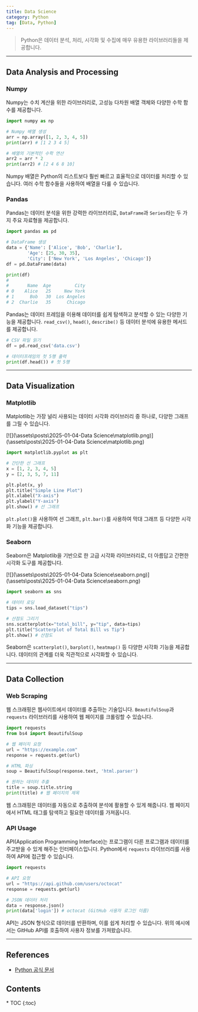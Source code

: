 ```yaml
---
title: Data Science
category: Python
tag: [Data, Python]
---
```


> Python은 데이터 분석, 처리, 시각화 및 수집에 매우 유용한 라이브러리들을 제공합니다.

---

## Data Analysis and Processing

### Numpy
Numpy는 수치 계산을 위한 라이브러리로, 고성능 다차원 배열 객체와 다양한 수학 함수를 제공합니다.

```python
import numpy as np

# Numpy 배열 생성
arr = np.array([1, 2, 3, 4, 5])
print(arr) # [1 2 3 4 5]

# 배열의 기본적인 수학 연산
arr2 = arr * 2
print(arr2) # [2 4 6 8 10]
```
Numpy 배열은 Python의 리스트보다 훨씬 빠르고 효율적으로 데이터를 처리할 수 있습니다. 여러 수학 함수들을 사용하여 배열을 다룰 수 있습니다.

### Pandas
Pandas는 데이터 분석을 위한 강력한 라이브러리로, `DataFrame`과 `Series`라는 두 가지 주요 자료형을 제공합니다.

```python
import pandas as pd

# DataFrame 생성
data = {'Name': ['Alice', 'Bob', 'Charlie'],
        'Age': [25, 30, 35],
        'City': ['New York', 'Los Angeles', 'Chicago']}
df = pd.DataFrame(data)

print(df)
#
#       Name  Age         City
# 0    Alice   25     New York
# 1      Bob   30  Los Angeles
# 2  Charlie   35      Chicago
```
Pandas는 데이터 프레임을 이용해 데이터를 쉽게 탐색하고 분석할 수 있는 다양한 기능을 제공합니다. `read_csv()`, `head()`, `describe()` 등 데이터 분석에 유용한 메서드를 제공합니다.

```python
# CSV 파일 읽기
df = pd.read_csv('data.csv')

# 데이터프레임의 첫 5행 출력
print(df.head()) # 첫 5행
```

---

## Data Visualization

### Matplotlib
Matplotlib는 가장 널리 사용되는 데이터 시각화 라이브러리 중 하나로, 다양한 그래프를 그릴 수 있습니다.

[![](\assets\posts\2025-01-04-Data Science\matplotlib.png)](\assets\posts\2025-01-04-Data Science\matplotlib.png)
```python
import matplotlib.pyplot as plt

# 간단한 선 그래프
x = [1, 2, 3, 4, 5]
y = [2, 3, 5, 7, 11]

plt.plot(x, y)
plt.title("Simple Line Plot")
plt.xlabel("X-axis")
plt.ylabel("Y-axis")
plt.show() # 선 그래프
```
`plt.plot()`을 사용하여 선 그래프, `plt.bar()`를 사용하여 막대 그래프 등 다양한 시각화 기능을 제공합니다.

### Seaborn
Seaborn은 Matplotlib을 기반으로 한 고급 시각화 라이브러리로, 더 아름답고 간편한 시각화 도구를 제공합니다.

[![](\assets\posts\2025-01-04-Data Science\seaborn.png)](\assets\posts\2025-01-04-Data Science\seaborn.png)
```python
import seaborn as sns

# 데이터 로딩
tips = sns.load_dataset("tips")

# 산점도 그리기
sns.scatterplot(x="total_bill", y="tip", data=tips)
plt.title("Scatterplot of Total Bill vs Tip")
plt.show() # 산점도
```
Seaborn은 `scatterplot()`, `barplot()`, `heatmap()` 등 다양한 시각화 기능을 제공합니다. 데이터의 관계를 더욱 직관적으로 시각화할 수 있습니다.

---

## Data Collection

### Web Scraping
웹 스크래핑은 웹사이트에서 데이터를 추출하는 기술입니다. `BeautifulSoup`과 `requests` 라이브러리를 사용하여 웹 페이지를 크롤링할 수 있습니다.

```python
import requests
from bs4 import BeautifulSoup

# 웹 페이지 요청
url = "https://example.com"
response = requests.get(url)

# HTML 파싱
soup = BeautifulSoup(response.text, 'html.parser')

# 원하는 데이터 추출
title = soup.title.string
print(title) # 웹 페이지의 제목
```
웹 스크래핑은 데이터를 자동으로 추출하여 분석에 활용할 수 있게 해줍니다. 웹 페이지에서 HTML 태그를 탐색하고 필요한 데이터를 가져옵니다.

### API Usage 
API(Application Programming Interface)는 프로그램이 다른 프로그램과 데이터를 주고받을 수 있게 해주는 인터페이스입니다. Python에서 `requests` 라이브러리를 사용하여 API에 접근할 수 있습니다.

```python
import requests

# API 요청
url = "https://api.github.com/users/octocat"
response = requests.get(url)

# JSON 데이터 처리
data = response.json()
print(data['login']) # octocat (GitHub 사용자 로그인 이름)
```
API는 JSON 형식으로 데이터를 반환하며, 이를 쉽게 처리할 수 있습니다. 위의 예시에서는 GitHub API를 호출하여 사용자 정보를 가져왔습니다.

---

## References
- [Python 공식 문서](https://docs.python.org/3/)

<nav class="post-toc" markdown="1">
  <h2>Contents</h2>
* TOC
{:toc}
</nav>
